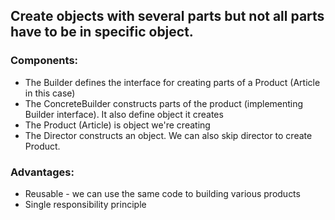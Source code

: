 ﻿## Create objects with several parts but not all parts have to be in specific object. 

### Components:
 * The Builder defines the interface for creating parts of a Product (Article in this case)
 * The ConcreteBuilder constructs parts of the product (implementing Builder interface). It also define object it creates
 * The Product (Article) is object we're creating
 * The Director constructs an object. We can also skip director to create Product.

### Advantages:
 * Reusable - we can use the same code to building various products
 * Single responsibility principle